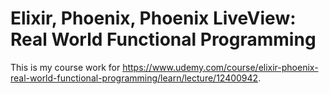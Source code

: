 # Elixir,  Phoenix, Phoenix LiveView: Real World Functional Programming

This is my course work for <https://www.udemy.com/course/elixir-phoenix-real-world-functional-programming/learn/lecture/12400942>.

